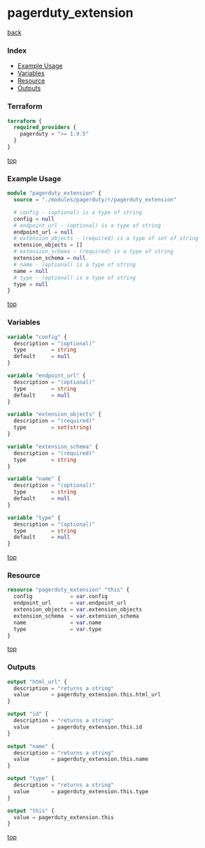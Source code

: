 # pagerduty_extension

[back](../pagerduty.md)

### Index

- [Example Usage](#example-usage)
- [Variables](#variables)
- [Resource](#resource)
- [Outputs](#outputs)

### Terraform

```terraform
terraform {
  required_providers {
    pagerduty = ">= 1.9.5"
  }
}
```

[top](#index)

### Example Usage

```terraform
module "pagerduty_extension" {
  source = "./modules/pagerduty/r/pagerduty_extension"

  # config - (optional) is a type of string
  config = null
  # endpoint_url - (optional) is a type of string
  endpoint_url = null
  # extension_objects - (required) is a type of set of string
  extension_objects = []
  # extension_schema - (required) is a type of string
  extension_schema = null
  # name - (optional) is a type of string
  name = null
  # type - (optional) is a type of string
  type = null
}
```

[top](#index)

### Variables

```terraform
variable "config" {
  description = "(optional)"
  type        = string
  default     = null
}

variable "endpoint_url" {
  description = "(optional)"
  type        = string
  default     = null
}

variable "extension_objects" {
  description = "(required)"
  type        = set(string)
}

variable "extension_schema" {
  description = "(required)"
  type        = string
}

variable "name" {
  description = "(optional)"
  type        = string
  default     = null
}

variable "type" {
  description = "(optional)"
  type        = string
  default     = null
}
```

[top](#index)

### Resource

```terraform
resource "pagerduty_extension" "this" {
  config            = var.config
  endpoint_url      = var.endpoint_url
  extension_objects = var.extension_objects
  extension_schema  = var.extension_schema
  name              = var.name
  type              = var.type
}
```

[top](#index)

### Outputs

```terraform
output "html_url" {
  description = "returns a string"
  value       = pagerduty_extension.this.html_url
}

output "id" {
  description = "returns a string"
  value       = pagerduty_extension.this.id
}

output "name" {
  description = "returns a string"
  value       = pagerduty_extension.this.name
}

output "type" {
  description = "returns a string"
  value       = pagerduty_extension.this.type
}

output "this" {
  value = pagerduty_extension.this
}
```

[top](#index)